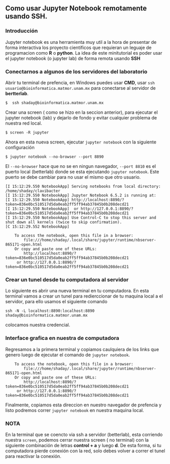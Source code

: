 ## Como usar Jupyter Notebook remotamente usando SSH.

### Introducción

Jupyter notebook es una herramienta muy util a la hora de presentar de forma interactiva los proyecto cientificos que requieran un leguaje de programacion como **R** o **python**. La idea de este minitutorial es poder usar el jupyter notebook (o jupyter lab) de forma remota usando **SSH**


### Conectarnos a algunos de los servidores del laboratorio 

Abrir tu terminal de prefencia, en Windows puedes usar **CMD**, usar `ssh usuario@bioinformatica.matmor.unam.mx` para conectarse al servidor de **bertterlab**.

~~~
$  ssh shaday@bioinformatica.matmor.unam.mx
~~~

Crear una screen ( como se hizo en la seccion anterior), para ejecutar el jupyter notebook (lab) y dejarlo de fondo y evitar cualquier problema de nuestra red local.


~~~
$ screen -R jupyter
~~~

Ahora en esta nueva screen, ejecutar `jupyter notebook` con la siguiente configuración

~~~
$ jupyter notebook --no-browser --port 8890
~~~

 El `--no-browser` hace que no se en ningun navegador, `--port 8810` es el puerto local (betterlab) donde se esta ejecutando `jupyter notebook`. Este puerto se debe cambiar para no usar el mismo que otro usuario.

~~~
[I 15:12:29.550 NotebookApp] Serving notebooks from local directory: /home/shaday/clavibacter
[I 15:12:29.550 NotebookApp] Jupyter Notebook 6.5.2 is running at:
[I 15:12:29.550 NotebookApp] http://localhost:8890/?token=836e0bc510517d5da0eab2ff5ff94ab37845b0b208decd21
[I 15:12:29.550 NotebookApp]  or http://127.0.0.1:8890/?token=836e0bc510517d5da0eab2ff5ff94ab37845b0b208decd21
[I 15:12:29.550 NotebookApp] Use Control-C to stop this server and shut down all kernels (twice to skip confirmation).
[C 15:12:29.552 NotebookApp]

    To access the notebook, open this file in a browser:
        file:///home/shaday/.local/share/jupyter/runtime/nbserver-865171-open.html
    Or copy and paste one of these URLs:
        http://localhost:8890/?token=836e0bc510517d5da0eab2ff5ff94ab37845b0b208decd21
     or http://127.0.0.1:8890/?token=836e0bc510517d5da0eab2ff5ff94ab37845b0b208decd21
~~~

### Crear un tunel desde tu computadora al servidor

Lo siguiente es abrir una nueva terminal en tu computadora. En esta terminal vamos a crear un tunel para redierccionar de tu maquina local a el servidor, para ello usamos el siguiente comando

~~~
ssh -N -L localhost:8890:localhost:8890 shaday@bioinformatica.matmor.unam.mx
~~~
colocamos nuestra credencial.

### Interface grafica en nuestra de computadora

Regresamos a la primera terminal y copiamos caulquiera de los links que genero luego de ejecutar el comando de `jupyter notebook`. 
~~~
    To access the notebook, open this file in a browser:
        file:///home/shaday/.local/share/jupyter/runtime/nbserver-865171-open.html
    Or copy and paste one of these URLs:
        http://localhost:8890/?token=836e0bc510517d5da0eab2ff5ff94ab37845b0b208decd21
     or http://127.0.0.1:8890/?token=836e0bc510517d5da0eab2ff5ff94ab37845b0b208decd21
~~~

Finalmente, copiamos esta direccion en nuestro navegador de prefencia y listo podremos correr `jupyter notebook` en nuestra maquina local.


### NOTA
En la terminal que se coencto via ssh a servidor (betterlab), esta corriendo nuestra `screen`, podemos cerrar nuestra screen ( no terminal) con la siguiente combinación de letras **control + a** y luego **d**. De esta forma, si tu computadora pierde conexión con la red, solo debes volver a correr el tunel para reactivar la conexión.


